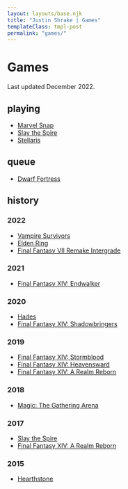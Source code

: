 ```yaml
---
layout: layouts/base.njk
title: "Justin Shrake | Games"
templateClass: tmpl-post
permalink: "games/"
---
```


# Games

Last updated December 2022.

## playing

- [Marvel Snap](https://en.wikipedia.org/wiki/Marvel_Snap)
- [Slay the Spire](https://en.wikipedia.org/wiki/Slay_the_Spire)
- [Stellaris](https://en.wikipedia.org/wiki/Stellaris_(video_game))

## queue

- [Dwarf Fortress](https://en.wikipedia.org/wiki/Dwarf_Fortress)

## history

### 2022

- [Vampire Survivors](https://en.wikipedia.org/wiki/Vampire_Survivors)
- [Elden Ring](https://en.wikipedia.org/wiki/Elden_Ring)
- [Final Fantasy VII Remake Intergrade](https://en.wikipedia.org/wiki/Final_Fantasy_VII_Remake)

### 2021

- [Final Fantasy XIV: Endwalker](https://en.wikipedia.org/wiki/Final_Fantasy_XIV:_Endwalker)

### 2020

- [Hades](https://en.wikipedia.org/wiki/Hades_(video_game))
- [Final Fantasy XIV: Shadowbringers](https://en.wikipedia.org/wiki/Final_Fantasy_XIV:_Shadowbringers)

### 2019

- [Final Fantasy XIV: Stormblood](https://en.wikipedia.org/wiki/Final_Fantasy_XIV:_Stormblood)
- [Final Fantasy XIV: Heavensward](https://en.wikipedia.org/wiki/Final_Fantasy_XIV:_Heavensward)
- [Final Fantasy XIV: A Realm Reborn](https://en.wikipedia.org/wiki/Final_Fantasy_XIV)

### 2018

- [Magic: The Gathering Arena](https://en.wikipedia.org/wiki/Magic:_The_Gathering_Arena)

### 2017

- [Slay the Spire](https://en.wikipedia.org/wiki/Slay_the_Spire)
- [Final Fantasy XIV: A Realm Reborn](https://en.wikipedia.org/wiki/Final_Fantasy_XIV)

### 2015

- [Hearthstone](https://en.wikipedia.org/wiki/Hearthstone)